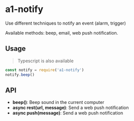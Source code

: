 # a1-notify

Use different techniques to notify an event (alarm, trigger)

Available methods: beep, email, web push notification.

## Usage

> Typescript is also available

```javascript
const notify = require('a1-notify')
notify.beep()
```

## API

- **beep()**: Beep sound in the current computer
- **async rest(url, message)**: Send a web push notification
- **async push(message)**: Send a web push notification